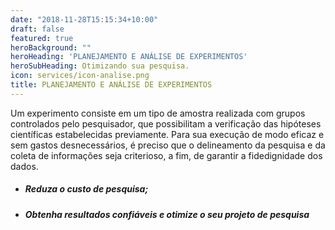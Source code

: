 ```yaml
---
date: "2018-11-28T15:15:34+10:00"
draft: false
featured: true
heroBackground: ""
heroHeading: 'PLANEJAMENTO E ANÁLISE DE EXPERIMENTOS'
heroSubHeading: Otimizando sua pesquisa.
icon: services/icon-analise.png
title: PLANEJAMENTO E ANÁLISE DE EXPERIMENTOS
---
```


Um experimento consiste em um tipo de amostra realizada com grupos controlados pelo pesquisador, que possibilitam a verificação das hipóteses científicas estabelecidas previamente. Para sua execução de modo eficaz e sem gastos desnecessários, é preciso que o delineamento da pesquisa e da coleta de informações seja criterioso, a fim, de garantir a fidedignidade dos dados.

  - ##### Reduza o custo de pesquisa;
  - ##### Obtenha resultados confiáveis e otimize o seu projeto de pesquisa
